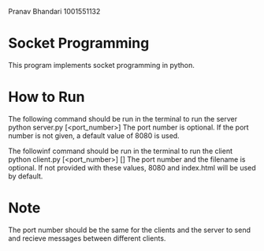 Pranav Bhandari
1001551132

# Socket Programming
This program implements socket programming in python.

# How to Run
The following command should be run in the terminal to run the server
    python server.py [<port_number>]
The port number is optional. If the port number is not given, a default value of 8080 is used.

The followinf command should be run in the terminal to run the client
    python client.py <HOST IP_ADDRESS> [<port_number>] [<filename>]
The port number and the filename is optional. If not provided with these values, 8080 and index.html will be used by default.
  
# Note
The port number should be the same for the clients and the server to send and recieve messages between different clients.
